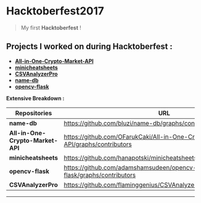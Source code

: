 # Hacktoberfest2017
> My first **Hacktoberfest** !

## Projects I worked on during Hacktoberfest :

* **[All-in-One-Crypto-Market-API](https://github.com/OFarukCaki/All-in-One-Crypto-Market-API)**
* **[minicheatsheets](https://github.com/hanapotski/minicheatsheets)**
* **[CSVAnalyzerPro](https://github.com/flaminggenius/CSVAnalyzerPro)**
* **[name-db](https://github.com/bluzi/name-db)**
* **[opencv-flask](https://github.com/adamshamsudeen/opencv-flask)**

**Extensive Breakdown :** 


| **Repositories**       | **URL**           |
| --- |--- |
| **name-db**      | https://github.com/bluzi/name-db/graphs/contributors |
| **All-in-One-Crypto-Market-API**      | https://github.com/OFarukCaki/All-in-One-Crypto-Market-API/graphs/contributors |
| **minicheatsheets**     | https://github.com/hanapotski/minicheatsheets/graphs/contributors |
| **opencv-flask**     | https://github.com/adamshamsudeen/opencv-flask/graphs/contributors |
| **CSVAnalyzerPro**      | https://github.com/flaminggenius/CSVAnalyzerPro/graphs/contributors |

---
